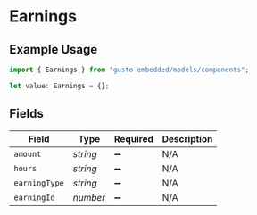 # Earnings

## Example Usage

```typescript
import { Earnings } from "gusto-embedded/models/components";

let value: Earnings = {};
```

## Fields

| Field              | Type               | Required           | Description        |
| ------------------ | ------------------ | ------------------ | ------------------ |
| `amount`           | *string*           | :heavy_minus_sign: | N/A                |
| `hours`            | *string*           | :heavy_minus_sign: | N/A                |
| `earningType`      | *string*           | :heavy_minus_sign: | N/A                |
| `earningId`        | *number*           | :heavy_minus_sign: | N/A                |